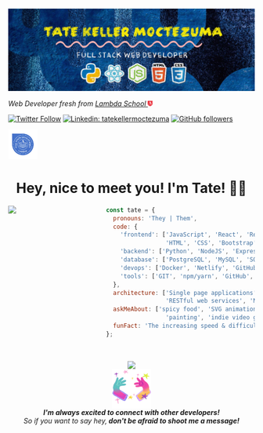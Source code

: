 

<!--
**tatek1993/tatek1993** is a ✨ _special_ ✨ repository because its `README.md` (this file) appears on your GitHub profile.

Here are some ideas to get you started:

- 🔭 I’m currently working on ...
- 🌱 I’m currently learning ...
- 👯 I’m looking to collaborate on ...
- 🤔 I’m looking for help with ...
- 💬 Ask me about ...
- 📫 How to reach me: ...
- 😄 Pronouns: ...
- ⚡ Fun fact: ...
-->

![Tate Keller Moctezuma, Web Developer](https://github.com/tatek1993/tatek1993/raw/master/githubbanner.jpg)



<div align='left'><p>
<em>Web Developer fresh from <a href="https://lambdaschool.com/">Lambda School <img src="https://github.com/tatek1993/tatek1993/raw/master/lambda.png" width="10"/></a> </em></p></div>



[![Twitter Follow](https://img.shields.io/twitter/follow/MoctezumaTate?label=Follow)](https://twitter.com/MoctezumaTate)
[![Linkedin: tatekellermoctezuma](https://img.shields.io/badge/-Tate-blue?style=flat-square&logo=Linkedin&logoColor=white&link=https://www.linkedin.com/in/tate-keller-moctezuma/)](https://www.linkedin.com/in/tate-keller-moctezuma/)
[![GitHub followers](https://img.shields.io/github/followers/tatek1993?label=Follow&style=social)](https://github.com/tatek1993)

<a href="https://www.youracclaim.com/badges/894b6cde-5199-4233-8c0c-7c0fede0571d/public_url"><img  src="https://github.com/tatek1993/tatek1993/raw/master/full-stack-web-development-technical-interviewing.png" width="60" /></a>


<div align='center'><h1> Hey, nice to meet you! I'm Tate! 👋🏽</h1></div>

<img align='left' src="https://media.giphy.com/media/JmgQ0FP3vEcHPKcxVl/source.gif" width="200">


```javascript
const tate = {
  pronouns: 'They | Them',
  code: {
    'frontend': ['JavaScript', 'React', 'Redux',
                 'HTML', 'CSS', 'Bootstrap', 'MaterialUI'],
    'backend': ['Python', 'NodeJS', 'Express'],
    'database': ['PostgreSQL', 'MySQL', 'SQLite3', 'Knex.js'],
    'devops': ['Docker', 'Netlify', 'GitHub Actions', 'Heroku'],
    'tools': ['GIT', 'npm/yarn', 'GitHub', 'Postman', 'Eclipse']
  },
  architecture: ['Single page applications', 'Progressive web applications', 
                 'RESTful web services', 'N-Tier web applications'],
  askMeAbout: ['spicy food', 'SVG animations', 'my dog', 
                 'painting', 'indie video games', 'interior design'],
  funFact: 'The increasing speed & difficulty in Space Invaders was a bug-turned-feature.'
};
```
</br><div align='center'><img align='center' src="https://media.giphy.com/media/Q8b8bhMBsoLwju6xbK/source.gif" width="180"></br><img align='center' src="https://github.com/tatek1993/tatek1993/raw/master/connect.gif" width="80"> </br><em><b>I'm always excited to connect with other developers!</b></br> So if you want to say hey,<b> don't be afraid to shoot me a message!</b></em></div>